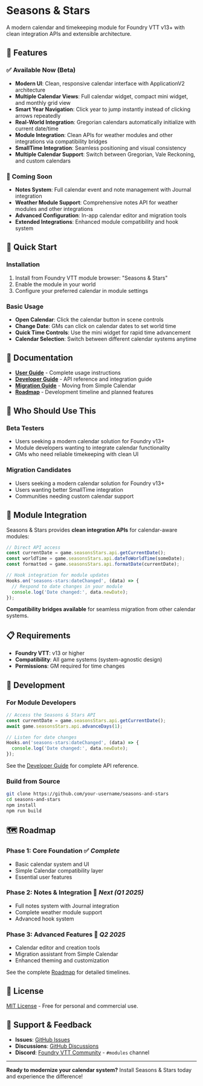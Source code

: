 # Seasons & Stars

A modern calendar and timekeeping module for Foundry VTT v13+ with clean integration APIs and extensible architecture.

## 🌟 Features

### ✅ **Available Now (Beta)**
- **Modern UI**: Clean, responsive calendar interface with ApplicationV2 architecture
- **Multiple Calendar Views**: Full calendar widget, compact mini widget, and monthly grid view
- **Smart Year Navigation**: Click year to jump instantly instead of clicking arrows repeatedly
- **Real-World Integration**: Gregorian calendars automatically initialize with current date/time
- **Module Integration**: Clean APIs for weather modules and other integrations via compatibility bridges
- **SmallTime Integration**: Seamless positioning and visual consistency
- **Multiple Calendar Support**: Switch between Gregorian, Vale Reckoning, and custom calendars

### 🚧 **Coming Soon**
- **Notes System**: Full calendar event and note management with Journal integration
- **Weather Module Support**: Comprehensive notes API for weather modules and other integrations
- **Advanced Configuration**: In-app calendar editor and migration tools
- **Extended Integrations**: Enhanced module compatibility and hook system

## 🚀 Quick Start

### Installation
1. Install from Foundry VTT module browser: "Seasons & Stars"
2. Enable the module in your world
3. Configure your preferred calendar in module settings

### Basic Usage
- **Open Calendar**: Click the calendar button in scene controls
- **Change Date**: GMs can click on calendar dates to set world time
- **Quick Time Controls**: Use the mini widget for rapid time advancement
- **Calendar Selection**: Switch between different calendar systems anytime

## 📖 Documentation

- **[User Guide](./docs/USER-GUIDE.md)** - Complete usage instructions
- **[Developer Guide](./docs/DEVELOPER-GUIDE.md)** - API reference and integration guide
- **[Migration Guide](./docs/MIGRATION-GUIDE.md)** - Moving from Simple Calendar
- **[Roadmap](./docs/ROADMAP.md)** - Development timeline and planned features

## 🎯 Who Should Use This

### **Beta Testers**
- Users seeking a modern calendar solution for Foundry v13+
- Module developers wanting to integrate calendar functionality
- GMs who need reliable timekeeping with clean UI

### **Migration Candidates**
- Users seeking a modern calendar solution for Foundry v13+
- Users wanting better SmallTime integration
- Communities needing custom calendar support

## 🤝 Module Integration

Seasons & Stars provides **clean integration APIs** for calendar-aware modules:

```javascript
// Direct API access
const currentDate = game.seasonsStars.api.getCurrentDate();
const worldTime = game.seasonsStars.api.dateToWorldTime(someDate);
const formatted = game.seasonsStars.api.formatDate(currentDate);

// Hook integration for module updates
Hooks.on('seasons-stars:dateChanged', (data) => {
  // Respond to date changes in your module
  console.log('Date changed:', data.newDate);
});
```

**Compatibility bridges available** for seamless migration from other calendar systems.

## 📋 Requirements

- **Foundry VTT**: v13 or higher
- **Compatibility**: All game systems (system-agnostic design)
- **Permissions**: GM required for time changes

## 🔧 Development

### For Module Developers
```javascript
// Access the Seasons & Stars API
const currentDate = game.seasonsStars.api.getCurrentDate();
await game.seasonsStars.api.advanceDays(1);

// Listen for date changes
Hooks.on('seasons-stars:dateChanged', (data) => {
  console.log('Date changed:', data.newDate);
});
```

See the [Developer Guide](./docs/DEVELOPER-GUIDE.md) for complete API reference.

### Build from Source
```bash
git clone https://github.com/your-username/seasons-and-stars
cd seasons-and-stars
npm install
npm run build
```

## 🗺️ Roadmap

### **Phase 1: Core Foundation** ✅ *Complete*
- Basic calendar system and UI
- Simple Calendar compatibility layer
- Essential user features

### **Phase 2: Notes & Integration** 🚧 *Next (Q1 2025)*
- Full notes system with Journal integration
- Complete weather module support
- Advanced hook system

### **Phase 3: Advanced Features** 📅 *Q2 2025*
- Calendar editor and creation tools
- Migration assistant from Simple Calendar
- Enhanced theming and customization

See the complete [Roadmap](./docs/ROADMAP.md) for detailed timelines.

## 📄 License

[MIT License](./LICENSE) - Free for personal and commercial use.

## 🐛 Support & Feedback

- **Issues**: [GitHub Issues](https://github.com/your-username/seasons-and-stars/issues)
- **Discussions**: [GitHub Discussions](https://github.com/your-username/seasons-and-stars/discussions)
- **Discord**: [Foundry VTT Community](https://discord.gg/foundryvtt) - `#modules` channel

---

**Ready to modernize your calendar system?** Install Seasons & Stars today and experience the difference!